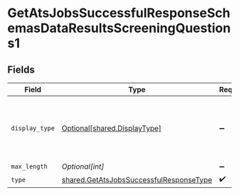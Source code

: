 # GetAtsJobsSuccessfulResponseSchemasDataResultsScreeningQuestions1


## Fields

| Field                                                                                              | Type                                                                                               | Required                                                                                           | Description                                                                                        |
| -------------------------------------------------------------------------------------------------- | -------------------------------------------------------------------------------------------------- | -------------------------------------------------------------------------------------------------- | -------------------------------------------------------------------------------------------------- |
| `display_type`                                                                                     | [Optional[shared.DisplayType]](../../models/shared/displaytype.md)                                 | :heavy_minus_sign:                                                                                 | If unavailable, we recommend displaying a single-line input.                                       |
| `max_length`                                                                                       | *Optional[int]*                                                                                    | :heavy_minus_sign:                                                                                 | N/A                                                                                                |
| `type`                                                                                             | [shared.GetAtsJobsSuccessfulResponseType](../../models/shared/getatsjobssuccessfulresponsetype.md) | :heavy_check_mark:                                                                                 | N/A                                                                                                |